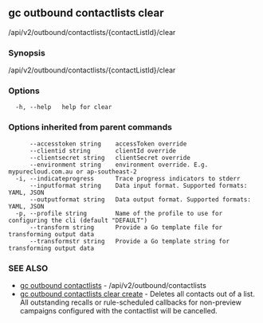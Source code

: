 ## gc outbound contactlists clear

/api/v2/outbound/contactlists/{contactListId}/clear

### Synopsis

/api/v2/outbound/contactlists/{contactListId}/clear

### Options

```
  -h, --help   help for clear
```

### Options inherited from parent commands

```
      --accesstoken string    accessToken override
      --clientid string       clientId override
      --clientsecret string   clientSecret override
      --environment string    environment override. E.g. mypurecloud.com.au or ap-southeast-2
  -i, --indicateprogress      Trace progress indicators to stderr
      --inputformat string    Data input format. Supported formats: YAML, JSON
      --outputformat string   Data output format. Supported formats: YAML, JSON
  -p, --profile string        Name of the profile to use for configuring the cli (default "DEFAULT")
      --transform string      Provide a Go template file for transforming output data
      --transformstr string   Provide a Go template string for transforming output data
```

### SEE ALSO

* [gc outbound contactlists](gc_outbound_contactlists.html)	 - /api/v2/outbound/contactlists
* [gc outbound contactlists clear create](gc_outbound_contactlists_clear_create.html)	 - Deletes all contacts out of a list. All outstanding recalls or rule-scheduled callbacks for non-preview campaigns configured with the contactlist will be cancelled.


